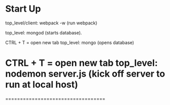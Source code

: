 Start Up
=========
top_level/client:
webpack -w (run webpack)

top_level:
mongod (starts database).

CTRL + T = open new tab
top_level:
mongo (opens database)

CTRL + T = open new tab
top_level:
nodemon server.js (kick off server to run at local host)
==================================
==================================